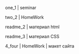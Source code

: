 one_1 | seminar 

two_2 | HomeWork

readme_2 | материал html

readme_3 | материал CSS

4_four | HomeWork | макет сайта
